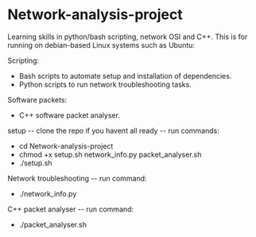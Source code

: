 # Network-analysis-project

Learning skills in python/bash scripting, network OSI and C++. This is for running on debian-based Linux systems such as Ubuntu:

Scripting:
 - Bash scripts to automate setup and installation of dependencies.
 - Python scripts to run network troubleshooting tasks.

Software packets:
 - C++ software packet analyser.

setup -- clone the repo if you havent all ready -- run commands:
 - cd Network-analysis-project
 - chmod +x setup.sh network_info.py packet_analyser.sh
 - ./setup.sh

Network troubleshooting -- run command:
 - ./network_info.py

C++ packet analyser -- run command:
 - ./packet_analyser.sh
